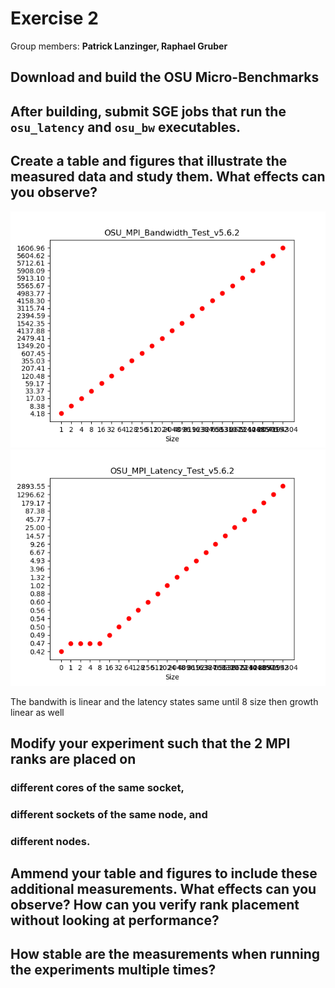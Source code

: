 # Exercise 2

Group members: **Patrick Lanzinger, Raphael Gruber**

## Download and build the OSU Micro-Benchmarks 


## After building, submit SGE jobs that run the `osu_latency` and `osu_bw` executables.


## Create a table and figures that illustrate the measured data and study them. What effects can you observe?

![Image](images/bandwith1_default.png) 
![Image](images/latency1_default.png) 

The bandwith is linear and the latency states same until 8 size then growth linear as well


## Modify your experiment such that the 2 MPI ranks are placed on

### different cores of the same socket,

### different sockets of the same node, and
### different nodes.

## Ammend your table and figures to include these additional measurements. What effects can you observe? How can you verify rank placement without looking at performance?


## How stable are the measurements when running the experiments multiple times?
